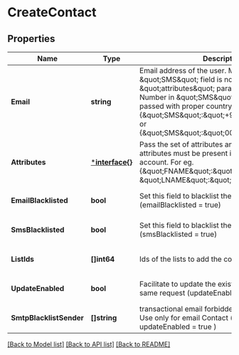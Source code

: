 # CreateContact

## Properties
Name | Type | Description | Notes
------------ | ------------- | ------------- | -------------
**Email** | **string** | Email address of the user. Mandatory if \&quot;SMS\&quot; field is not passed in \&quot;attributes\&quot; parameter. Mobile Number in \&quot;SMS\&quot; field should be passed with proper country code. For example {\&quot;SMS\&quot;:\&quot;+91xxxxxxxxxx\&quot;} or {\&quot;SMS\&quot;:\&quot;0091xxxxxxxxxx\&quot;} | [optional] [default to null]
**Attributes** | [***interface{}**](interface{}.md) | Pass the set of attributes and their values. These attributes must be present in your SendinBlue account. For eg. {\&quot;FNAME\&quot;:\&quot;Elly\&quot;, \&quot;LNAME\&quot;:\&quot;Roger\&quot;} | [optional] [default to null]
**EmailBlacklisted** | **bool** | Set this field to blacklist the contact for emails (emailBlacklisted &#x3D; true) | [optional] [default to null]
**SmsBlacklisted** | **bool** | Set this field to blacklist the contact for SMS (smsBlacklisted &#x3D; true) | [optional] [default to null]
**ListIds** | **[]int64** | Ids of the lists to add the contact to | [optional] [default to null]
**UpdateEnabled** | **bool** | Facilitate to update the existing contact in the same request (updateEnabled &#x3D; true) | [optional] [default to false]
**SmtpBlacklistSender** | **[]string** | transactional email forbidden sender for contact. Use only for email Contact ( only available if updateEnabled &#x3D; true ) | [optional] [default to null]

[[Back to Model list]](../README.md#documentation-for-models) [[Back to API list]](../README.md#documentation-for-api-endpoints) [[Back to README]](../README.md)

